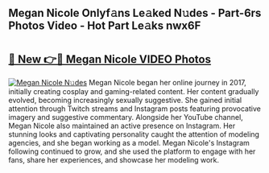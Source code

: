 ## Megan Nicole Onlyf𝚊ns Le𝚊ked N𝚞des - Part-6rs Photos Video - Hot Part Le𝚊ks nwx6F

# <h2><a href="http://ac42550.deff.icu/?id=Megan+Nicole">🔗 New 👉🔴 Megan Nicole VIDEO Photos</a></h2>

[![Megan Nicole N𝚞des](https://i.imgur.com/rIISA9y.gif)](http://ac42550.deff.icu/?id=Megan+Nicole)
Megan Nicole began her online journey in 2017, initially creating cosplay and gaming-related content. Her content gradually evolved, becoming increasingly sexually suggestive. She gained initial attention through Twitch streams and Instagram posts featuring provocative imagery and suggestive commentary. Alongside her YouTube channel, Megan Nicole also maintained an active presence on Instagram. Her stunning looks and captivating personality caught the attention of modeling agencies, and she began working as a model. Megan Nicole's Instagram following continued to grow, and she used the platform to engage with her fans, share her experiences, and showcase her modeling work.

